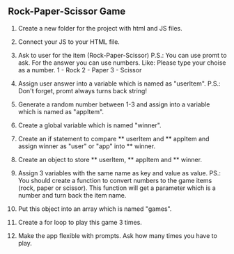 ## Rock-Paper-Scissor Game
1. Create a new folder for the project with html and JS files.

2. Connect your JS to your HTML file.

3. Ask to user for the item (Rock-Paper-Scissor)
    P.S.: You can use promt to ask. For the answer you can use numbers. Like:
        Please type your choise as a number.
        1 - Rock
        2 - Paper
        3 - Scissor

4. Assign user answer into a variable which is named as "userItem".
    P.S.: Don't forget, promt always turns back string!

5. Generate a random number between 1-3 and assign into a variable which is named as "appItem".

6. Create a global variable which is named "winner".

7. Create an if statement to compare ** userItem and ** appItem and assign winner as "user" or "app" into ** winner.

8. Create an object to store ** userItem, ** appItem and ** winner.

9. Assign 3 variables with the same name as key and value as value.
    PS.: You should create a function to convert numbers to the game items (rock, paper or  scissor). This function will get a parameter which is a number and turn back the item name.

10. Put this object into an array which is named "games".

13. Create a for loop to play this game 3 times.

14. Make the app flexible with prompts. Ask how many times you have to play.


